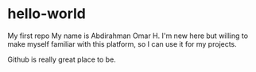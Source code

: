 # hello-world
My first repo
My name is Abdirahman Omar H. I'm new here but willing to make myself familiar with this platform, so I can use it for my projects.

Github is really great place to be.
